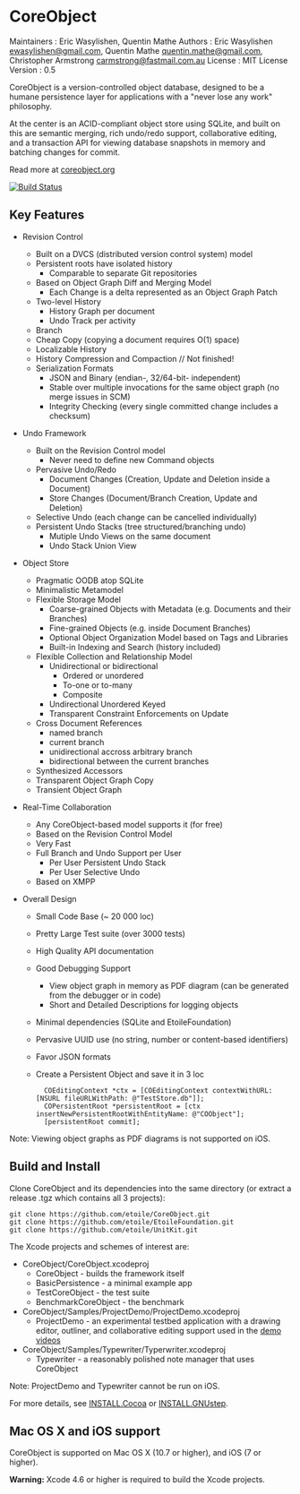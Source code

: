 CoreObject
==========

Maintainers
: Eric Wasylishen, Quentin Mathe
Authors
: Eric Wasylishen <ewasylishen@gmail.com>, Quentin Mathe <quentin.mathe@gmail.com>, Christopher Armstrong <carmstrong@fastmail.com.au>
License
: MIT License
Version
: 0.5


CoreObject is a version-controlled object database, designed to be a humane
persistence layer for applications with a "never lose any work" philosophy.

At the center is an ACID-compliant object store using SQLite, and built on this are
semantic merging, rich undo/redo support, collaborative editing, and a
transaction API for viewing database snapshots in memory and batching changes for commit.

Read more at [coreobject.org](http://coreobject.org)

[![Build Status](https://travis-ci.org/etoile/CoreObject.png?branch=master)](https://travis-ci.org/etoile/CoreObject)


Key Features
------------

- Revision Control	

	- Built on a DVCS (distributed version control system) model
	- Persistent roots have isolated history
		- Comparable to separate Git repositories
	- Based on Object Graph Diff and Merging Model
		- Each Change is a delta represented as an Object Graph Patch
	- Two-level History
		- History Graph per document
		- Undo Track per activity
	- Branch
	- Cheap Copy (copying a document requires O(1) space)
	- Localizable History
	- History Compression and Compaction // Not finished!
	- Serialization Formats
		- JSON and Binary (endian-, 32/64-bit- independent)
		- Stable over multiple invocations for the same object graph (no merge issues in SCM)
		- Integrity Checking (every single committed change includes a checksum)


- Undo Framework

	- Built on the Revision Control model
		- Never need to define new Command objects
	- Pervasive Undo/Redo
		- Document Changes (Creation, Update and Deletion inside a Document)
		- Store Changes (Document/Branch Creation, Update and Deletion)
	- Selective Undo (each change can be cancelled individually)
	- Persistent Undo Stacks (tree structured/branching undo)
		- Mutiple Undo Views on the same document
		- Undo Stack Union View


- Object Store

	- Pragmatic OODB atop SQLite
	- Minimalistic Metamodel
	- Flexible Storage Model 
		- Coarse-grained Objects with Metadata (e.g. Documents and their Branches)
		- Fine-grained Objects (e.g. inside Document Branches)
		- Optional Object Organization Model based on Tags and Libraries
		- Built-in Indexing and Search (history included)
	- Flexible Collection and Relationship Model
		- Unidirectional or bidirectional
			- Ordered or unordered
			- To-one or to-many
			- Composite
		- Undirectional Unordered Keyed
		- Transparent Constraint Enforcements on Update
	- Cross Document References
		- named branch
		- current branch
		- unidirectional accross arbitrary branch
		- bidirectional between the current branches
	- Synthesized Accessors
	- Transparent Object Graph Copy
	- Transient Object Graph

- Real-Time Collaboration

	- Any CoreObject-based model supports it (for free)
	- Based on the Revision Control Model
	- Very Fast
	- Full Branch and Undo Support per User
		- Per User Persistent Undo Stack
		- Per User Selective Undo
	- Based on XMPP

- Overall Design

	- Small Code Base (~ 20 000 loc)
	- Pretty Large Test suite (over 3000 tests)
	- High Quality API documentation
	- Good Debugging Support 
		 - View object graph in memory as PDF diagram (can be generated from the debugger or in code)
		 - Short and Detailed Descriptions for logging objects
	- Minimal dependencies (SQLite and EtoileFoundation)
	- Pervasive UUID use (no string, number or content-based identifiers)
	- Favor JSON formats
	- Create a Persistent Object and save it in 3 loc

			COEditingContext *ctx = [COEditingContext contextWithURL: [NSURL fileURLWithPath: @"TestStore.db"]];
			COPersistentRoot *persistentRoot = [ctx insertNewPersistentRootWithEntityName: @"COObject"];
			[persistentRoot commit];

Note: Viewing object graphs as PDF diagrams is not supported on iOS.


Build and Install
-----------------

Clone CoreObject and its dependencies into the same directory (or extract a release .tgz which contains all 3 projects):

    git clone https://github.com/etoile/CoreObject.git
	git clone https://github.com/etoile/EtoileFoundation.git
	git clone https://github.com/etoile/UnitKit.git
	
The Xcode projects and schemes of interest are:

- CoreObject/CoreObject.xcodeproj
  - CoreObject - builds the framework itself
  -	BasicPersistence - a minimal example app
  - TestCoreObject - the test suite
  - BenchmarkCoreObject - the benchmark
- CoreObject/Samples/ProjectDemo/ProjectDemo.xcodeproj
   - ProjectDemo - an experimental testbed application with a drawing editor, outliner, and collaborative editing support used in the [demo videos](hthttps://github.com/etoile/CoreObject/blob/master/INSTALL.Cocoa.mdtp://coreobject.org)
- CoreObject/Samples/Typewriter/Typerwriter.xcodeproj
   - Typewriter - a reasonably polished note manager that uses CoreObject

Note: ProjectDemo and Typewriter cannot be run on iOS.

For more details, see [INSTALL.Cocoa]() or [INSTALL.GNUstep](https://github.com/etoile/CoreObject/blob/master/INSTALL.GNUstep.md).


Mac OS X and iOS support
------------------------

CoreObject is supported on Mac OS X (10.7 or higher), and iOS (7 or higher).

**Warning:** Xcode 4.6 or higher is required to build the Xcode projects.
